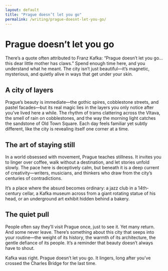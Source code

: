 ```yaml
---
layout: default
title: "Prague doesn’t let you go"
permalink: /writing/prague-doesnt-let-you-go/
---
```


# Prague doesn’t let you go

There’s a quote often attributed to Franz Kafka: “Prague doesn’t let you go… this dear little mother has claws.” Spend enough time here, and you understand what he meant. The city isn’t just beautiful—it’s magnetic, mysterious, and quietly alive in ways that get under your skin.

## A city of layers

Prague’s beauty is immediate—the gothic spires, cobblestone streets, and pastel facades—but its real magic lies in the layers you only notice after you’ve lived here a while. The rhythm of trams clattering across the Vltava, the smell of rain on cobblestones, and the way the morning light catches the sandstone of Old Town Square. Each day feels familiar yet subtly different, like the city is revealing itself one corner at a time.

## The art of staying still

In a world obsessed with movement, Prague teaches stillness. It invites you to linger over coffee, walk without a destination, and let stories unfold slowly. The pace here is deceptively calm, but beneath it is a deep current of creativity—writers, musicians, and thinkers who draw from the city’s centuries of contradictions.

It’s a place where the absurd becomes ordinary: a jazz club in a 14th-century cellar, a Kafka museum across from a giant rotating statue of his head, or an underground art exhibit hidden behind a bakery.

## The quiet pull

People often say they’ll visit Prague once, just to see it. Yet many return. And some never leave. There’s something about this city that seeps into your routine—the weight of its history, the warmth of its architecture, the gentle defiance of its people. It’s a reminder that beauty doesn’t always have to shout.

Kafka was right. Prague doesn’t let you go. It lingers, long after you’ve crossed the Charles Bridge for the last time.
